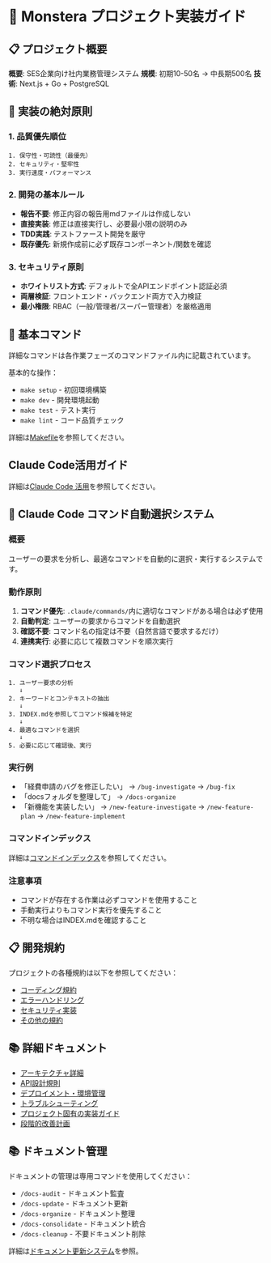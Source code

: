 # 🎯 Monstera プロジェクト実装ガイド

## 📋 プロジェクト概要

**概要**: SES企業向け社内業務管理システム
**規模**: 初期10-50名 → 中長期500名
**技術**: Next.js + Go + PostgreSQL

## 🚨 実装の絶対原則

### 1. 品質優先順位
```
1. 保守性・可読性（最優先）
2. セキュリティ・堅牢性
3. 実行速度・パフォーマンス
```

### 2. 開発の基本ルール
- **報告不要**: 修正内容の報告用mdファイルは作成しない
- **直接実装**: 修正は直接実行し、必要最小限の説明のみ
- **TDD実践**: テストファースト開発を厳守
- **既存優先**: 新規作成前に必ず既存コンポーネント/関数を確認

### 3. セキュリティ原則
- **ホワイトリスト方式**: デフォルトで全APIエンドポイント認証必須
- **両層検証**: フロントエンド・バックエンド両方で入力検証
- **最小権限**: RBAC（一般/管理者/スーパー管理者）を厳格適用

## 📝 基本コマンド

詳細なコマンドは各作業フェーズのコマンドファイル内に記載されています。

基本的な操作：
- `make setup` - 初回環境構築
- `make dev` - 開発環境起動
- `make test` - テスト実行
- `make lint` - コード品質チェック

詳細は[Makefile](Makefile)を参照してください。

## Claude Code活用ガイド

詳細は[Claude Code 活用](.cursor/rules/claude-code-guide.md)を参照してください。

## 🤖 Claude Code コマンド自動選択システム

### 概要
ユーザーの要求を分析し、最適なコマンドを自動的に選択・実行するシステムです。

### 動作原則
1. **コマンド優先**: `.claude/commands/`内に適切なコマンドがある場合は必ず使用
2. **自動判定**: ユーザーの要求からコマンドを自動選択
3. **確認不要**: コマンド名の指定は不要（自然言語で要求するだけ）
4. **連携実行**: 必要に応じて複数コマンドを順次実行

### コマンド選択プロセス
```
1. ユーザー要求の分析
   ↓
2. キーワードとコンテキストの抽出
   ↓
3. INDEX.mdを参照してコマンド候補を特定
   ↓
4. 最適なコマンドを選択
   ↓
5. 必要に応じて確認後、実行
```

### 実行例
- 「経費申請のバグを修正したい」 → `/bug-investigate` → `/bug-fix`
- 「docsフォルダを整理して」 → `/docs-organize`
- 「新機能を実装したい」 → `/new-feature-investigate` → `/new-feature-plan` → `/new-feature-implement`

### コマンドインデックス
詳細は[コマンドインデックス](.claude/commands/INDEX.md)を参照してください。

### 注意事項
- コマンドが存在する作業は必ずコマンドを使用すること
- 手動実行よりもコマンド実行を優先すること
- 不明な場合はINDEX.mdを確認すること

## 📋 開発規約

プロジェクトの各種規約は以下を参照してください：
- [コーディング規約](docs/06_standards/coding-standards.md)
- [エラーハンドリング](docs/06_standards/error-handling.md)
- [セキュリティ実装](docs/06_standards/security-implementation.md)
- [その他の規約](docs/06_standards/)


## 📚 詳細ドキュメント

- [アーキテクチャ詳細](docs/00_project_overview/architecture.md)
- [API設計規則](docs/06_standards/api-design.md)
- [デプロイメント・環境管理](.cursor/rules/deployment-environment.md)
- [トラブルシューティング](docs/04_development/troubleshooting.md)
- [プロジェクト固有の実装ガイド](.cursor/rules/project-specific.md)
- [段階的改善計画](.cursor/rules/scaling-plan.md)

## 📚 ドキュメント管理

ドキュメントの管理は専用コマンドを使用してください：
- `/docs-audit` - ドキュメント監査
- `/docs-update` - ドキュメント更新  
- `/docs-organize` - ドキュメント整理
- `/docs-consolidate` - ドキュメント統合
- `/docs-cleanup` - 不要ドキュメント削除

詳細は[ドキュメント更新システム](.cursor/rules/update-system.md)を参照。
